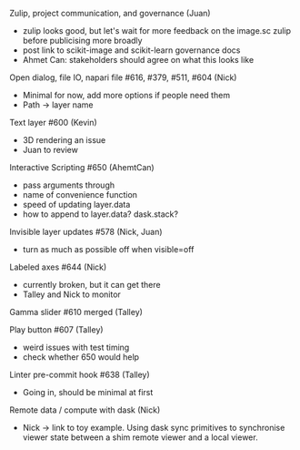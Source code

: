Zulip, project communication, and governance (Juan)

- zulip looks good, but let's wait for more feedback on the image.sc zulip
  before publicising more broadly
- post link to scikit-image and scikit-learn governance docs
- Ahmet Can: stakeholders should agree on what this looks like

Open dialog, file IO, napari file #616, #379, #511, #604 (Nick)

- Minimal for now, add more options if people need them
- Path -> layer name

Text layer #600 (Kevin)

- 3D rendering an issue
- Juan to review

Interactive Scripting #650 (AhemtCan)

- pass arguments through
- name of convenience function
- speed of updating layer.data
- how to append to layer.data? dask.stack?

Invisible layer updates #578 (Nick, Juan)

- turn as much as possible off when visible=off

Labeled axes #644 (Nick)

- currently broken, but it can get there
- Talley and Nick to monitor

Gamma slider #610 merged (Talley)

Play button #607 (Talley)

- weird issues with test timing
- check whether 650 would help

Linter pre-commit hook #638 (Talley)

- Going in, should be minimal at first

Remote data / compute with dask (Nick)

- Nick -> link to toy example. Using dask sync primitives to synchronise viewer
  state between a shim remote viewer and a local viewer.

